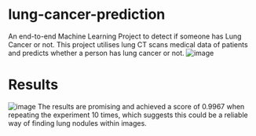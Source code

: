 # lung-cancer-prediction
An end-to-end Machine Learning Project to detect if someone has Lung Cancer or not. This project utilises lung CT scans medical data of patients and predicts whether a person has lung cancer or not.
![image](https://github.com/pranavvb03/lung-cancer-prediction/assets/139568635/361b68c2-e4ec-4cf3-a40e-3cc66dad37c2)

# Results 
![image](https://github.com/pranavvb03/lung-cancer-prediction/assets/139568635/f70615a2-bb9e-47ca-8bb0-5c8f343e617c)
The results are promising and achieved a score of 0.9967 when repeating the experiment 10 times, which suggests this could be a reliable way of finding lung nodules within images.
